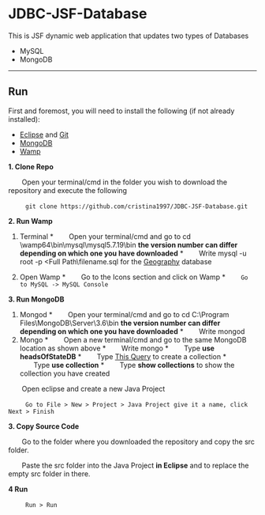 # JDBC-JSF-Database

This is JSF dynamic web application that updates two types of Databases
* MySQL 
* MongoDB

***

## Run
First and foremost, you will need to install the following (if not already installed):
  * [Eclipse](https://www.eclipse.org/downloads/download.php?file=/oomph/epp/oxygen/R/eclipse-inst-win64.exe) and [Git](https://git-scm.com/book/en/v2/Getting-Started-Installing-Git)
  * [MongoDB](https://www.mongodb.com/download-center#community)
  * [Wamp](http://www.wampserver.com/en/)
  
  
**1. Clone Repo**

&nbsp;&nbsp;&nbsp;&nbsp;&nbsp;&nbsp;&nbsp;Open your terminal/cmd in the folder you wish to download the repository and execute the following

&nbsp;&nbsp;&nbsp;&nbsp;&nbsp;&nbsp;&nbsp;``` git clone https://github.com/cristina1997/JDBC-JSF-Database.git```

**2. Run Wamp**
  1. Terminal
    * &nbsp;&nbsp;&nbsp;&nbsp;&nbsp;&nbsp;&nbsp;Open your terminal/cmd and go to cd \wamp64\bin\mysql\mysql5.7.19\bin **the version number can differ depending on which one you have downloaded**
    * &nbsp;&nbsp;&nbsp;&nbsp;&nbsp;&nbsp;&nbsp;Write mysql -u root -p <Full Path\filename.sql for the [Geography](https://github.com/cristina1997/JDBC-JSF-Database/blob/master/geography.sql) database

  2. Open Wamp
    * &nbsp;&nbsp;&nbsp;&nbsp;&nbsp;&nbsp;&nbsp;Go to the Icons section and click on Wamp
    * &nbsp;&nbsp;&nbsp;&nbsp;&nbsp;&nbsp;&nbsp;```Go to MySQL -> MySQL Console```

**3. Run MongoDB**
  1. Mongod
    * &nbsp;&nbsp;&nbsp;&nbsp;&nbsp;&nbsp;&nbsp;Open your terminal/cmd and go to cd C:\Program Files\MongoDB\Server\3.6\bin **the version number can differ depending on which one you have downloaded**
    * &nbsp;&nbsp;&nbsp;&nbsp;&nbsp;&nbsp;&nbsp;Write mongod
  2. Mongo
    * &nbsp;&nbsp;&nbsp;&nbsp;&nbsp;&nbsp;&nbsp;Open a new terminal/cmd and go to the same MongoDB location as shown above
    * &nbsp;&nbsp;&nbsp;&nbsp;&nbsp;&nbsp;&nbsp;Write mongo
    * &nbsp;&nbsp;&nbsp;&nbsp;&nbsp;&nbsp;&nbsp;Type **use headsOfStateDB**
    * &nbsp;&nbsp;&nbsp;&nbsp;&nbsp;&nbsp;&nbsp;Type [This Query](https://github.com/cristina1997/JDBC-JSF-Database/blob/master/headsOfStateDB.txt) to create a collection
    * &nbsp;&nbsp;&nbsp;&nbsp;&nbsp;&nbsp;&nbsp;Type **use collection**
    * &nbsp;&nbsp;&nbsp;&nbsp;&nbsp;&nbsp;&nbsp;Type **show collections** to show the collection you have created
    

&nbsp;&nbsp;&nbsp;&nbsp;&nbsp;&nbsp;&nbsp;Open eclipse and create a new Java Project

&nbsp;&nbsp;&nbsp;&nbsp;&nbsp;&nbsp;&nbsp;``` Go to File > New > Project > Java Project give it a name, click Next > Finish```

**3. Copy Source Code**

&nbsp;&nbsp;&nbsp;&nbsp;&nbsp;&nbsp;&nbsp;Go to the folder where you downloaded the repository and copy the src folder.

&nbsp;&nbsp;&nbsp;&nbsp;&nbsp;&nbsp;&nbsp;Paste the src folder into the Java Project **in Eclipse** and to replace the empty src folder in there.

**4 Run**

&nbsp;&nbsp;&nbsp;&nbsp;&nbsp;&nbsp;&nbsp;``` Run > Run```
